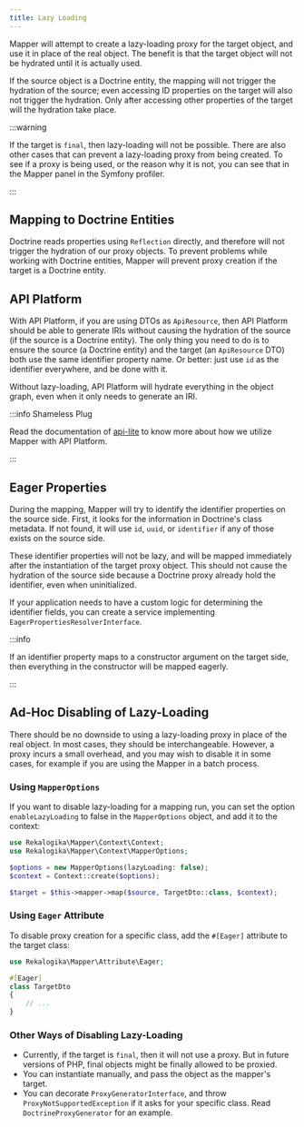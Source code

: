 ```yaml
---
title: Lazy Loading
---
```


Mapper will attempt to create a lazy-loading proxy for the target object, and
use it in place of the real object. The benefit is that the target object will
not be hydrated until it is actually used.

If the source object is a Doctrine entity, the mapping will not trigger the
hydration of the source; even accessing ID properties on the target will also
not trigger the hydration. Only after accessing other properties of the target
will the hydration take place.

:::warning

If the target is `final`, then lazy-loading will not be possible. There are also
other cases that can prevent a lazy-loading proxy from being created. To see if
a proxy is being used, or the reason why it is not, you can see that in the
Mapper panel in the Symfony profiler.

:::

## Mapping to Doctrine Entities

Doctrine reads properties using `Reflection` directly, and therefore will not
trigger the hydration of our proxy objects. To prevent problems while working
with Doctrine entities, Mapper will prevent proxy creation if the target is a
Doctrine entity.

## API Platform

With API Platform, if you are using DTOs as `ApiResource`, then API Platform
should be able to generate IRIs without causing the hydration of the source (if
the source is a Doctrine entity). The only thing you need to do is to ensure
the source (a Doctrine entity) and the target (an `ApiResource` DTO) both use
the same identifier property name. Or better: just use `id` as the identifier
everywhere, and be done with it.

Without lazy-loading, API Platform will hydrate everything in the object graph,
even when it only needs to generate an IRI.

:::info Shameless Plug

Read the documentation of [api-lite](/api-lite) to know more about how we
utilize Mapper with API Platform.

:::

## Eager Properties

During the mapping, Mapper will try to identify the identifier properties on the
source side. First, it looks for the information in Doctrine's class metadata.
If not found, it will use `id`, `uuid`, or `identifier` if any of those exists
on the source side.

These identifier properties will not be lazy, and will be mapped immediately
after the instantiation of the target proxy object. This should not cause the
hydration of the source side because a Doctrine proxy already hold the
identifier, even when uninitialized.

If your application needs to have a custom logic for determining the identifier
fields, you can create a service implementing
`EagerPropertiesResolverInterface`.

:::info

If an identifier property maps to a constructor argument on the target side,
then everything in the constructor will be mapped eagerly.

:::

## Ad-Hoc Disabling of Lazy-Loading

There should be no downside to using a lazy-loading proxy in place of the real
object. In most cases, they should be interchangeable. However, a proxy incurs a
small overhead, and you may wish to disable it in some cases, for example if you
are using the Mapper in a batch process.

### Using `MapperOptions`

If you want to disable lazy-loading for a mapping run, you can set the option
`enableLazyLoading` to false in the `MapperOptions` object, and add it to the
context:

```php
use Rekalogika\Mapper\Context\Context;
use Rekalogika\Mapper\Context\MapperOptions;

$options = new MapperOptions(lazyLoading: false);
$context = Context::create($options);

$target = $this->mapper->map($source, TargetDto::class, $context);
```

### Using `Eager` Attribute

To disable proxy creation for a specific class, add the `#[Eager]` attribute to
the target class:

```php
use Rekalogika\Mapper\Attribute\Eager;

#[Eager]
class TargetDto
{
    // ...
}
```

### Other Ways of Disabling Lazy-Loading

* Currently, if the target is `final`, then it will not use a proxy. But in
  future versions of PHP, final objects might be finally allowed to be proxied.
* You can instantiate manually, and pass the object as the mapper's target.
* You can decorate `ProxyGeneratorInterface`, and throw
  `ProxyNotSupportedException` if it asks for your specific class. Read
  `DoctrineProxyGenerator` for an example.